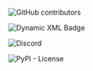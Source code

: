 ![GitHub contributors](https://img.shields.io/github/last-commit/Kevin-WongCHN/scalaworkflow)

![Dynamic XML Badge](https://img.shields.io/badge/dynamic/xml)

![Discord](https://img.shields.io/discord/102860784329052160)

![PyPI - License](https://img.shields.io/pypi/l/Django)
